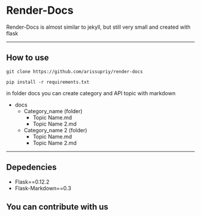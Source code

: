 # Render-Docs

Render-Docs is almost similar to jekyll, but still very small and created with flask

___________________________

## How to use

```git clone https://github.com/arissupriy/render-docs```

```pip install -r requirements.txt```

in folder docs you can create category and API topic with markdown

- docs
    - Category_name (folder)
        - Topic Name.md
        - Topic Name 2.md
    - Category_name 2 (folder)
        - Topic Name.md
        - Topic Name 2.md

___________________________

## Depedencies
- Flask==0.12.2
- Flask-Markdown==0.3


##  You can contribute with us